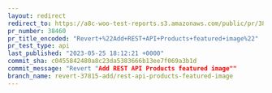 ```yaml
---
layout: redirect
redirect_to: https://a8c-woo-test-reports.s3.amazonaws.com/public/pr/38460/api/index.html
pr_number: 38460
pr_title_encoded: "Revert+%22Add+REST+API+Products+featured+image%22"
pr_test_type: api
last_published: "2023-05-25 18:12:21 +0000"
commit_sha: c0455842480a8c23da5383666b13ee7f069a3b1d
commit_message: "Revert "Add REST API Products featured image""
branch_name: revert-37815-add/rest-api-products-featured-image
---
```

